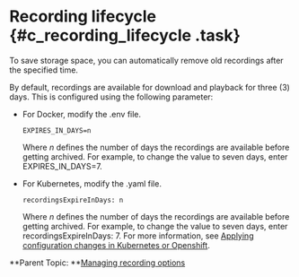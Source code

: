 # Recording lifecycle {#c_recording_lifecycle .task}

To save storage space, you can automatically remove old recordings after the specified time.

By default, recordings are available for download and playback for three \(3\) days. This is configured using the following parameter:

-   For Docker, modify the .env file.

    ``` {#codeblock_km1_h2m_5wb}
    EXPIRES_IN_DAYS=n
    ```

    Where *n* defines the number of days the recordings are available before getting archived. For example, to change the value to seven days, enter EXPIRES\_IN\_DAYS=7.

-   For Kubernetes, modify the .yaml file.

    ``` {#codeblock_lm1_h2m_5wb}
    recordingsExpireInDays: n
    ```

    Where *n* defines the number of days the recordings are available before getting archived. For example, to change the value to seven days, enter recordingsExpireInDays: 7. For more information, see [Applying configuration changes in Kubernetes or Openshift](apply_configchanges_kubernetes.md).


**Parent Topic:  **[Managing recording options](recording.md)

